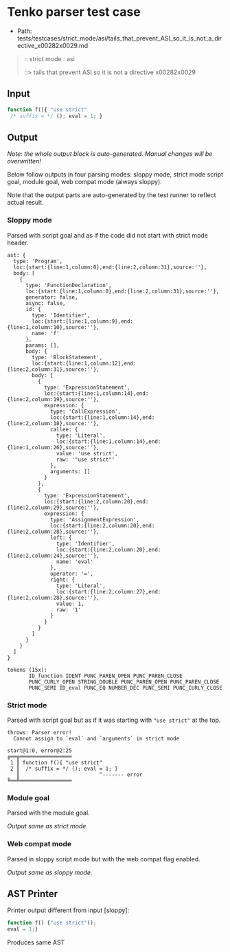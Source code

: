 # Tenko parser test case

- Path: tests/testcases/strict_mode/asi/tails_that_prevent_ASI_so_it_is_not_a_directive_x00282x0029.md

> :: strict mode : asi
>
> ::> tails that prevent ASI so it is not a directive x00282x0029

## Input

`````js
function f(){ "use strict" 
 /* suffix = */ (); eval = 1; }
`````

## Output

_Note: the whole output block is auto-generated. Manual changes will be overwritten!_

Below follow outputs in four parsing modes: sloppy mode, strict mode script goal, module goal, web compat mode (always sloppy).

Note that the output parts are auto-generated by the test runner to reflect actual result.

### Sloppy mode

Parsed with script goal and as if the code did not start with strict mode header.

`````
ast: {
  type: 'Program',
  loc:{start:{line:1,column:0},end:{line:2,column:31},source:''},
  body: [
    {
      type: 'FunctionDeclaration',
      loc:{start:{line:1,column:0},end:{line:2,column:31},source:''},
      generator: false,
      async: false,
      id: {
        type: 'Identifier',
        loc:{start:{line:1,column:9},end:{line:1,column:10},source:''},
        name: 'f'
      },
      params: [],
      body: {
        type: 'BlockStatement',
        loc:{start:{line:1,column:12},end:{line:2,column:31},source:''},
        body: [
          {
            type: 'ExpressionStatement',
            loc:{start:{line:1,column:14},end:{line:2,column:19},source:''},
            expression: {
              type: 'CallExpression',
              loc:{start:{line:1,column:14},end:{line:2,column:18},source:''},
              callee: {
                type: 'Literal',
                loc:{start:{line:1,column:14},end:{line:1,column:26},source:''},
                value: 'use strict',
                raw: '"use strict"'
              },
              arguments: []
            }
          },
          {
            type: 'ExpressionStatement',
            loc:{start:{line:2,column:20},end:{line:2,column:29},source:''},
            expression: {
              type: 'AssignmentExpression',
              loc:{start:{line:2,column:20},end:{line:2,column:28},source:''},
              left: {
                type: 'Identifier',
                loc:{start:{line:2,column:20},end:{line:2,column:24},source:''},
                name: 'eval'
              },
              operator: '=',
              right: {
                type: 'Literal',
                loc:{start:{line:2,column:27},end:{line:2,column:28},source:''},
                value: 1,
                raw: '1'
              }
            }
          }
        ]
      }
    }
  ]
}

tokens (15x):
       ID_function IDENT PUNC_PAREN_OPEN PUNC_PAREN_CLOSE
       PUNC_CURLY_OPEN STRING_DOUBLE PUNC_PAREN_OPEN PUNC_PAREN_CLOSE
       PUNC_SEMI ID_eval PUNC_EQ NUMBER_DEC PUNC_SEMI PUNC_CURLY_CLOSE
`````

### Strict mode

Parsed with script goal but as if it was starting with `"use strict"` at the top.

`````
throws: Parser error!
  Cannot assign to `eval` and `arguments` in strict mode

start@1:0, error@2:25
╔══╦═════════════════
 1 ║ function f(){ "use strict"
 2 ║  /* suffix = */ (); eval = 1; }
   ║                          ^------- error
╚══╩═════════════════

`````


### Module goal

Parsed with the module goal.

_Output same as strict mode._

### Web compat mode

Parsed in sloppy script mode but with the web compat flag enabled.

_Output same as sloppy mode._

## AST Printer

Printer output different from input [sloppy]:

````js
function f() {"use strict"();
eval = 1;}
````

Produces same AST
